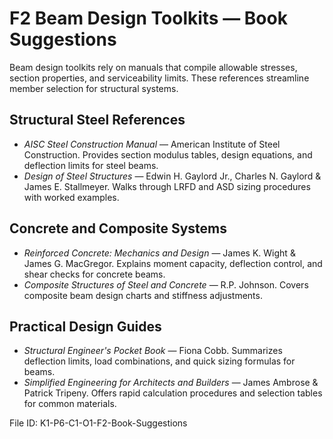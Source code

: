 # F2 Beam Design Toolkits — Book Suggestions

Beam design toolkits rely on manuals that compile allowable stresses, section properties, and serviceability limits. These references streamline member selection for structural systems.

## Structural Steel References
- *AISC Steel Construction Manual* — American Institute of Steel Construction. Provides section modulus tables, design equations, and deflection limits for steel beams.
- *Design of Steel Structures* — Edwin H. Gaylord Jr., Charles N. Gaylord & James E. Stallmeyer. Walks through LRFD and ASD sizing procedures with worked examples.

## Concrete and Composite Systems
- *Reinforced Concrete: Mechanics and Design* — James K. Wight & James G. MacGregor. Explains moment capacity, deflection control, and shear checks for concrete beams.
- *Composite Structures of Steel and Concrete* — R.P. Johnson. Covers composite beam design charts and stiffness adjustments.

## Practical Design Guides
- *Structural Engineer's Pocket Book* — Fiona Cobb. Summarizes deflection limits, load combinations, and quick sizing formulas for beams.
- *Simplified Engineering for Architects and Builders* — James Ambrose & Patrick Tripeny. Offers rapid calculation procedures and selection tables for common materials.

File ID: K1-P6-C1-O1-F2-Book-Suggestions
